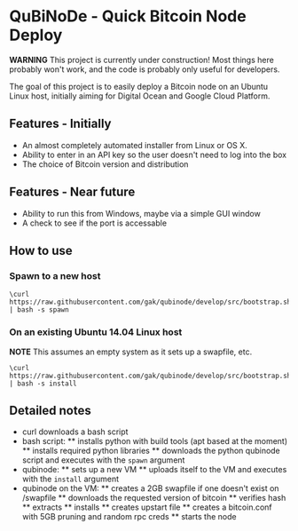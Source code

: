 # QuBiNoDe - Quick Bitcoin Node Deploy

**WARNING** This project is currently under construction! Most things here probably won't work, and the code is probably only useful for developers.

The goal of this project is to easily deploy a Bitcoin node on an Ubuntu Linux host, initially aiming for Digital Ocean and Google Cloud Platform.

## Features - Initially

 * An almost completely automated installer from Linux or OS X.
 * Ability to enter in an API key so the user doesn't need to log into the box
 * The choice of Bitcoin version and distribution

## Features - Near future

 * Ability to run this from Windows, maybe via a simple GUI window
 * A check to see if the port is accessable

## How to use

### Spawn to a new host

```
\curl https://raw.githubusercontent.com/gak/qubinode/develop/src/bootstrap.sh | bash -s spawn
```

### On an existing Ubuntu 14.04 Linux host

**NOTE** This assumes an empty system as it sets up a swapfile, etc.

```
\curl https://raw.githubusercontent.com/gak/qubinode/develop/src/bootstrap.sh | bash -s install
```

## Detailed notes

 * curl downloads a bash script
 * bash script:
 ** installs python with build tools (apt based at the moment)
 ** installs required python libraries
 ** downloads the python qubinode script and executes with the `spawn` argument
 * qubinode:
 ** sets up a new VM
 ** uploads itself to the VM and executes with the `install` argument
 * qubinode on the VM:
 ** creates a 2GB swapfile if one doesn't exist on /swapfile
 ** downloads the requested version of bitcoin
 ** verifies hash
 ** extracts
 ** installs
 ** creates upstart file
 ** creates a bitcoin.conf with 5GB pruning and random rpc creds
 ** starts the node
 
